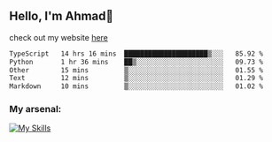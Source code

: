 
## Hello, I'm Ahmad👋

check out my website [here](https://ahmadalwi.com/)

<!--START_SECTION:waka-->

```txt
TypeScript   14 hrs 16 mins  █████████████████████▒░░░   85.92 %
Python       1 hr 36 mins    ██▒░░░░░░░░░░░░░░░░░░░░░░   09.73 %
Other        15 mins         ▒░░░░░░░░░░░░░░░░░░░░░░░░   01.55 %
Text         12 mins         ▒░░░░░░░░░░░░░░░░░░░░░░░░   01.29 %
Markdown     10 mins         ▒░░░░░░░░░░░░░░░░░░░░░░░░   01.02 %
```

<!--END_SECTION:waka-->

### My arsenal:

[![My Skills](https://skillicons.dev/icons?i=js,ts,py,go,react,nextjs,svelte,nodejs,django,tailwind,html,css,sass,firebase,mongodb,postgres,mysql,redis,git,github,docker,vscode,figma,godot)](https://skillicons.dev)
